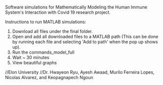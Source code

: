Software simulations for Mathematically Modeling the Human Immune System's Interaction with Covid 19 research project. 

Instructions to run MATLAB simulations:
1. Download all files under the final folder.
2. Open and add all downloaded files to a MATLAB path (This can be done by running each file and selecting 'Add to path' when the pop up shows up).
3. Run the commands_model_full
4. Wait ~ 30 minutes
5. View beautiful graphs

//Elon University
//Dr. Hwayeon Ryu, Ayesh Awaad, Murilo Ferreira Lopes, Nicolas Alvarez, and Keopagnapech Ngoun
